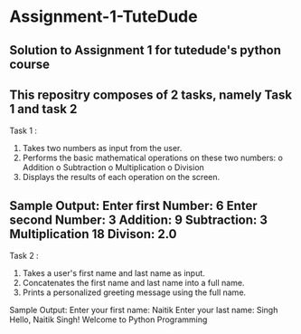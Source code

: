# Assignment-1-TuteDude
Solution to Assignment 1 for tutedude's python course
-----------------------------------------------------------------------------------------------------------------------------------------------------------------------------------------------------------------------
This repositry composes of 2 tasks, namely Task 1 and task 2
-----------------------------------------------------------------------------------------------------------------------------------------------------------------------------------------------------------------------

Task 1 : 
1.  Takes two numbers as input from the user.
2.  Performs the basic mathematical operations on these two numbers:
o	Addition
o	Subtraction
o	Multiplication
o	Division
3.  Displays the results of each operation on the screen.

Sample Output: 
Enter first Number: 6
Enter second Number: 3
Addition:  9
Subtraction:  3
Multiplication 18
Divison:  2.0
-----------------------------------------------------------------------------------------------------------------------------------------------------------------------------------------------------------------------

Task 2 : 
1.  Takes a user's first name and last name as input.
2.  Concatenates the first name and last name into a full name.
3.  Prints a personalized greeting message using the full name.

Sample Output: 
Enter your first name: Naitik 
Enter your last name: Singh
Hello, Naitik Singh! Welcome to Python Programming

